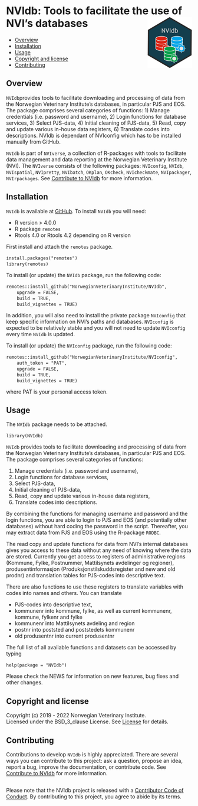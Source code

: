 # NVIdb: Tools to facilitate the use of NVI’s databases <img src="man/figures/NVIdb_logo.png" align="right" height="138" />

<!-- README.md is generated from README.Rmd. Please edit that file -->

-   [Overview](#overview)
-   [Installation](#installation)
-   [Usage](#usage)
-   [Copyright and license](#copyright-and-license)
-   [Contributing](#contributing)

## Overview

`NVIdb`provides tools to facilitate downloading and processing of data
from the Norwegian Veterinary Institute’s databases, in particular PJS
and EOS. The package comprises several categories of functions: 1)
Manage credentials (i.e. password and username), 2) Login functions for
database services, 3) Select PJS-data, 4) Initial cleaning of PJS-data,
5) Read, copy and update various in-house data registers, 6) Translate
codes into descriptions. NVIdb is dependant of NVIconfig which has to be
installed manually from GitHub.

`NVIdb` is part of `NVIverse`, a collection of R-packages with tools to
facilitate data management and data reporting at the Norwegian
Veterinary Institute (NVI). The `NVIverse` consists of the following
packages: `NVIconfig`, `NVIdb`, `NVIspatial`, `NVIpretty`, `NVIbatch`,
`OKplan`, `OKcheck`, `NVIcheckmate`, `NVIpackager`, `NVIrpackages`. See
[Contribute to
NVIdb](https://github.com/NorwegianVeterinaryInstitute/NVIdb/blob/main/CONTRIBUTING.md)
for more information.

## Installation

`NVIdb` is available at
[GitHub](https://github.com/NorwegianVeterinaryInstitute). To install
`NVIdb` you will need:

-   R version > 4.0.0
-   R package `remotes`
-   Rtools 4.0 or Rtools 4.2 depending on R version

First install and attach the `remotes` package.

    install.packages("remotes")
    library(remotes)

To install (or update) the `NVIdb` package, run the following code:

    remotes::install_github("NorwegianVeterinaryInstitute/NVIdb",
        upgrade = FALSE,
        build = TRUE,
        build_vignettes = TRUE)

In addition, you will also need to install the private package
`NVIconfig` that keep specific information on NVI’s paths and databases.
`NVIconfig` is expected to be relatively stable and you will not need to
update `NVIconfig` every time `NVIdb` is updated.

To install (or update) the `NVIconfig` package, run the following code:

    remotes::install_github("NorwegianVeterinaryInstitute/NVIconfig",
        auth_token = "PAT",
        upgrade = FALSE,
        build = TRUE,
        build_vignettes = TRUE)

where PAT is your personal access token.

## Usage

The `NVIdb` package needs to be attached.

    library(NVIdb)

`NVIdb` provides tools to facilitate downloading and processing of data
from the Norwegian Veterinary Institute’s databases, in particular PJS
and EOS. The package comprises several categories of functions:

1.  Manage credentials (i.e. password and username),
2.  Login functions for database services,
3.  Select PJS-data,
4.  Initial cleaning of PJS-data,
5.  Read, copy and update various in-house data registers,
6.  Translate codes into descriptions.

By combining the functions for managing username and password and the
login functions, you are able to login to PJS and EOS (and potentially
other databases) without hard coding the password in the script.
Thereafter, you may extract data from PJS and EOS using the R-package
`RODBC`.

The read copy and update functions for data from NVI’s internal
databases gives you access to these data without any need of knowing
where the data are stored. Currently you get access to registers of
administrative regions (Kommune, Fylke, Postnummer, Mattilsynets
avdelinger og regioner), produsentinformasjon
(Produksjonstilskuddsregister and new and old prodnr) and translation
tables for PJS-codes into descriptive text.

There are also functions to use these registers to translate variables
with codes into names and others. You can translate

-   PJS-codes into descriptive text,
-   kommunenr into kommune, fylke, as well as current kommunenr,
    kommune, fylkenr and fylke
-   kommunenr into Mattilsynets avdeling and region
-   postnr into poststed and poststedets kommunenr
-   old produsentnr into current produsentnr

The full list of all available functions and datasets can be accessed by
typing

    help(package = "NVIdb")

Please check the NEWS for information on new features, bug fixes and
other changes.

## Copyright and license

Copyright (c) 2019 - 2022 Norwegian Veterinary Institute.  
Licensed under the BSD\_3\_clause License. See
[License](https://github.com/NorwegianVeterinaryInstitute/NVIdb/blob/main/LICENSE)
for details.

## Contributing

Contributions to develop `NVIdb` is highly appreciated. There are
several ways you can contribute to this project: ask a question, propose
an idea, report a bug, improve the documentation, or contribute code.
See [Contribute to
NVIdb](https://github.com/NorwegianVeterinaryInstitute/NVIdb/blob/main/CONTRIBUTING.md)
for more information.

## <!-- Code of conduct -->

Please note that the NVIdb project is released with a [Contributor Code
of
Conduct](https://github.com/NorwegianVeterinaryInstitute/NVIdb/blob/main/CODE_OF_CONDUCT.md).
By contributing to this project, you agree to abide by its terms.
